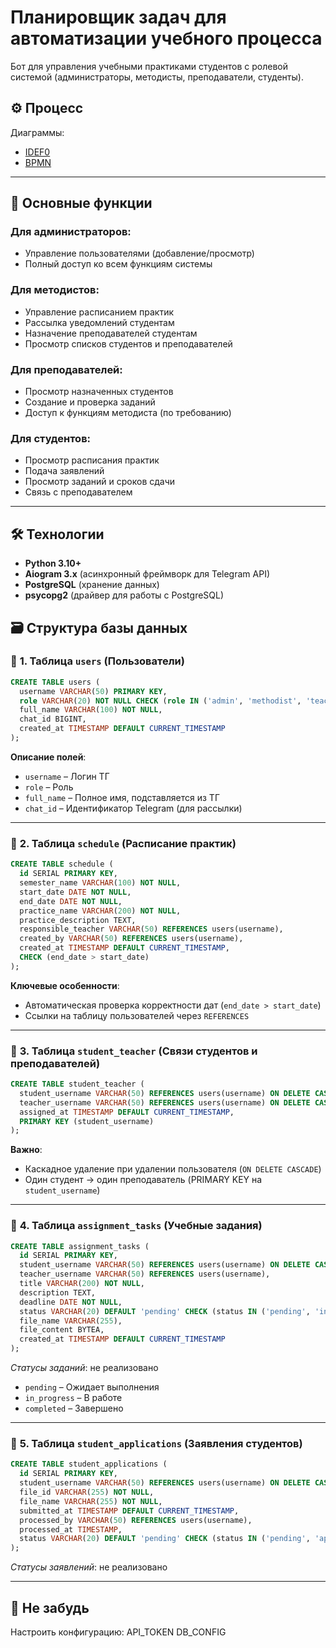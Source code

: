 # Планировщик задач для автоматизации учебного процесса

Бот для управления учебными практиками студентов с ролевой системой (администраторы, методисты, преподаватели, студенты).

## ⚙️ Процесс
Диаграммы: 
- [IDEF0](https://drive.google.com/file/d/1mdOV-tPyFfxxlt1a6NRojqtBLCncWilJ/view)
- [BPMN](https://drive.google.com/file/d/1VvfkCW-AGezMCRecZoc_Tdq6jnWoD_Tk/view)
---
## 📌 Основные функции

### Для администраторов:
- Управление пользователями (добавление/просмотр)
- Полный доступ ко всем функциям системы

### Для методистов:
- Управление расписанием практик
- Рассылка уведомлений студентам
- Назначение преподавателей студентам
- Просмотр списков студентов и преподавателей

### Для преподавателей:
- Просмотр назначенных студентов
- Создание и проверка заданий
- Доступ к функциям методиста (по требованию)

### Для студентов:
- Просмотр расписания практик
- Подача заявлений
- Просмотр заданий и сроков сдачи
- Связь с преподавателем
---

## 🛠 Технологии

- **Python 3.10+**
- **Aiogram 3.x** (асинхронный фреймворк для Telegram API)
- **PostgreSQL** (хранение данных)
- **psycopg2** (драйвер для работы с PostgreSQL)

## 🗃 **Структура базы данных**

### 👥 **1. Таблица `users` (Пользователи)**
```sql
CREATE TABLE users (
  username VARCHAR(50) PRIMARY KEY,
  role VARCHAR(20) NOT NULL CHECK (role IN ('admin', 'methodist', 'teacher', 'student')),
  full_name VARCHAR(100) NOT NULL,
  chat_id BIGINT,
  created_at TIMESTAMP DEFAULT CURRENT_TIMESTAMP
);
```
**Описание полей**:  
- `username` – Логин ТГ  
- `role` – Роль   
- `full_name` – Полное имя, подставляется из ТГ  
- `chat_id` – Идентификатор Telegram (для рассылки)  

---

### 📅 **2. Таблица `schedule` (Расписание практик)**
```sql
CREATE TABLE schedule (
  id SERIAL PRIMARY KEY,
  semester_name VARCHAR(100) NOT NULL,
  start_date DATE NOT NULL,
  end_date DATE NOT NULL,
  practice_name VARCHAR(200) NOT NULL,
  practice_description TEXT,
  responsible_teacher VARCHAR(50) REFERENCES users(username),
  created_by VARCHAR(50) REFERENCES users(username),
  created_at TIMESTAMP DEFAULT CURRENT_TIMESTAMP,
  CHECK (end_date > start_date)
);
```
**Ключевые особенности**:  
- Автоматическая проверка корректности дат (`end_date > start_date`)  
- Ссылки на таблицу пользователей через `REFERENCES`  

---

### 👥 **3. Таблица `student_teacher` (Связи студентов и преподавателей)**
```sql
CREATE TABLE student_teacher (
  student_username VARCHAR(50) REFERENCES users(username) ON DELETE CASCADE,
  teacher_username VARCHAR(50) REFERENCES users(username) ON DELETE CASCADE,
  assigned_at TIMESTAMP DEFAULT CURRENT_TIMESTAMP,
  PRIMARY KEY (student_username)
);
```
**Важно**:  
- Каскадное удаление при удалении пользователя (`ON DELETE CASCADE`)  
- Один студент → один преподаватель (PRIMARY KEY на `student_username`)  

---

### 📝 **4. Таблица `assignment_tasks` (Учебные задания)**
```sql
CREATE TABLE assignment_tasks (
  id SERIAL PRIMARY KEY,
  student_username VARCHAR(50) REFERENCES users(username) ON DELETE CASCADE,
  teacher_username VARCHAR(50) REFERENCES users(username),
  title VARCHAR(200) NOT NULL,
  description TEXT,
  deadline DATE NOT NULL,
  status VARCHAR(20) DEFAULT 'pending' CHECK (status IN ('pending', 'in_progress', 'completed')),
  file_name VARCHAR(255),
  file_content BYTEA,
  created_at TIMESTAMP DEFAULT CURRENT_TIMESTAMP
);
```
*Статусы заданий*:  не реализовано
- `pending` – Ожидает выполнения  
- `in_progress` – В работе  
- `completed` – Завершено  

---

### 📄 **5. Таблица `student_applications` (Заявления студентов)**
```sql
CREATE TABLE student_applications (
  id SERIAL PRIMARY KEY,
  student_username VARCHAR(50) REFERENCES users(username) ON DELETE CASCADE,
  file_id VARCHAR(255) NOT NULL,
  file_name VARCHAR(255) NOT NULL,
  submitted_at TIMESTAMP DEFAULT CURRENT_TIMESTAMP,
  processed_by VARCHAR(50) REFERENCES users(username),
  processed_at TIMESTAMP,
  status VARCHAR(20) DEFAULT 'pending' CHECK (status IN ('pending', 'approved', 'rejected'))
);
```
*Статусы заявлений*:  не реализовано

---

## 🚀 Не забудь

Настроить конфигурацию:
API_TOKEN
DB_CONFIG
